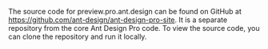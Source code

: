The source code for preview.pro.ant.design can be found on GitHub at <https://github.com/ant-design/ant-design-pro-site>. It is a separate repository from the core Ant Design Pro code. To view the source code, you can clone the repository and run it locally.
